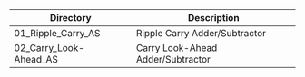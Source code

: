 Directory               | Description  
------------------------|---------------------------  
01_Ripple_Carry_AS      | Ripple Carry Adder/Subtractor  
02_Carry_Look-Ahead_AS  | Carry Look-Ahead Adder/Subtractor  